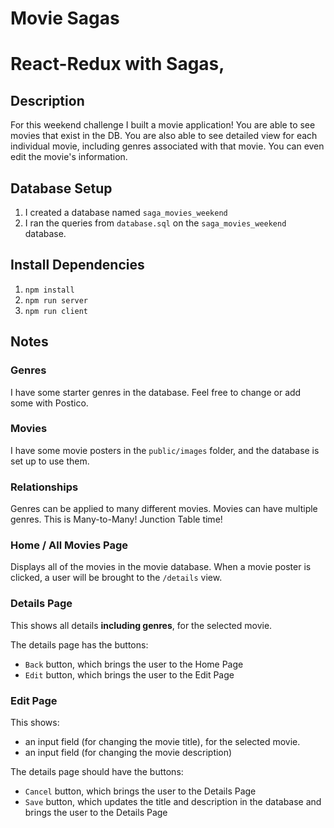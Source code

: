 # Movie Sagas

# React-Redux with Sagas,

## Description

For this weekend challenge I built a movie application!
You are able to see movies that exist in the DB. You are also able to see detailed view for each individual movie, including genres associated with that movie. You can even edit the movie's information.

## Database Setup

1. I created a database named `saga_movies_weekend`
2. I ran the queries from `database.sql` on the `saga_movies_weekend` database.

## Install Dependencies

1. `npm install`
2. `npm run server`
3. `npm run client`

## Notes

### Genres

I have some starter genres in the database. Feel free to change or add some with Postico.

### Movies

I have some movie posters in the `public/images` folder, and the database is set up to use them.

### Relationships

Genres can be applied to many different movies. Movies can have multiple genres. This is Many-to-Many! Junction Table time!

### Home / All Movies Page

Displays all of the movies in the movie database. When a movie poster is clicked, a user will be brought to the `/details` view.

### Details Page

This shows all details **including genres**, for the selected movie.

The details page has the buttons:

- `Back` button, which brings the user to the Home Page
- `Edit` button, which brings the user to the Edit Page

### Edit Page

This shows:

- an input field (for changing the movie title), for the selected movie.
- an input field (for changing the movie description)

The details page should have the buttons:

- `Cancel` button, which brings the user to the Details Page
- `Save` button, which updates the title and description in the database and brings the user to the Details Page
